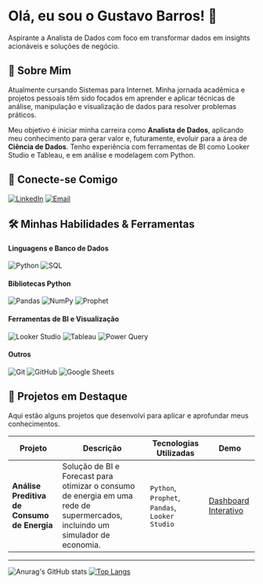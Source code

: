 # Olá, eu sou o Gustavo Barros! 👋

Aspirante a Analista de Dados com foco em transformar dados em insights acionáveis e soluções de negócio.

## 📄 Sobre Mim

Atualmente cursando Sistemas para Internet. Minha jornada acadêmica e projetos pessoais têm sido focados em aprender e aplicar técnicas de análise, manipulação e visualização de dados para resolver problemas práticos.

Meu objetivo é iniciar minha carreira como **Analista de Dados**, aplicando meu conhecimento para gerar valor e, futuramente, evoluir para a área de **Ciência de Dados**. Tenho experiência com ferramentas de BI como Looker Studio e Tableau, e em análise e modelagem com Python.

## 🔗 Conecte-se Comigo

[![LinkedIn](https://img.shields.io/badge/LinkedIn-0A66C2?style=for-the-badge&logo=linkedin&logoColor=white)](https://www.linkedin.com/in/gustavohbarros/)
[![Email](https://img.shields.io/badge/Email-D14836?style=for-the-badge&logo=gmail&logoColor=white)](mailto:gustavo.hbarros.sp@gmail.com)

## 🛠️ Minhas Habilidades & Ferramentas

#### Linguagens e Banco de Dados
![Python](https://img.shields.io/badge/Python-3776AB?style=for-the-badge&logo=python&logoColor=white)
![SQL](https://img.shields.io/badge/SQL-4479A1?style=for-the-badge&logo=postgresql&logoColor=white)

#### Bibliotecas Python
![Pandas](https://img.shields.io/badge/Pandas-150458?style=for-the-badge&logo=pandas&logoColor=white)
![NumPy](https://img.shields.io/badge/NumPy-013243?style=for-the-badge&logo=numpy&logoColor=white)
![Prophet](https://img.shields.io/badge/Prophet-007afe?style=for-the-badge&logo=facebook&logoColor=white)

#### Ferramentas de BI e Visualização
![Looker Studio](https://img.shields.io/badge/Looker%20Studio-4285F4?style=for-the-badge&logo=google-data-studio&logoColor=white)
![Tableau](https://img.shields.io/badge/Tableau-E97627?style=for-the-badge&logo=tableau&logoColor=white)
![Power Query](https://img.shields.io/badge/Power%20Query-217346?style=for-the-badge&logo=microsoft-excel&logoColor=white)

#### Outros
![Git](https://img.shields.io/badge/Git-F05032?style=for-the-badge&logo=git&logoColor=white)
![GitHub](https://img.shields.io/badge/GitHub-181717?style=for-the-badge&logo=github&logoColor=white)
![Google Sheets](https://img.shields.io/badge/Google%20Sheets-34A853?style=for-the-badge&logo=google-sheets&logoColor=white)

## 🚀 Projetos em Destaque

Aqui estão alguns projetos que desenvolvi para aplicar e aprofundar meus conhecimentos.

| Projeto | Descrição | Tecnologias Utilizadas | Demo |
|---|---|---|---|
| **Análise Preditiva de Consumo de Energia** | Solução de BI e Forecast para otimizar o consumo de energia em uma rede de supermercados, incluindo um simulador de economia. | `Python`, `Prophet`, `Pandas`, `Looker Studio` | [Dashboard Interativo](https://lookerstudio.google.com/reporting/70a0371c-7d8f-4512-bce6-a38106fa19fe) |

---

![Anurag's GitHub stats](https://github-readme-stats.vercel.app/api?username=guzzkj&show_icons=true&theme=dracula)
[![Top Langs](https://github-readme-stats.vercel.app/api/top-langs/?username=guzzkj&layout=compact&theme=dracula)](https://github.com/anuraghazra/github-readme-stats)

